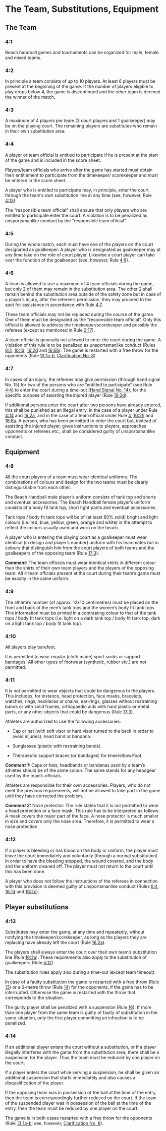 # The Team, Substitutions, Equipment

## The Team

### 4:1
Beach handball games and tournaments can be organized for male,
female and mixed teams.

### 4:2
In principle a team consists of up to 10 players. At least 6 players
must be present at the beginning of the game. If the number of
players eligible to play drops below 4, the game is discontinued and
the other team is deemed the winner of the match.

### 4:3
A maximum of 4 players per team (3 court players and 1 goalkeeper)
may be on the playing court. The remaining players are substitutes
who remain in their own substitution area.

### 4:4
A player or team official is entitled to participate if he is present at the
start of the game and is included in the score sheet.

Players/team officials who arrive after the game has started must
obtain their entitlement to participate from the timekeeper/
scorekeeper and must be entered in the score sheet.

A player who is entitled to participate may, in principle, enter the court
through the team‘s own substitution line at any time (see, however, Rule [4:13](#4:13)).

The “responsible team official” shall ensure that only players who are
entitled to participate enter the court. A violation is to be penalized as
unsportsmanlike conduct by the “responsible team official”.

### 4:5 
During the whole match, each must have one of the players on the
court designated as goalkeeper. A player who is designated as
goalkeeper may at any time take on the role of court player. Likewise
a court player can take over the function of the goalkeeper (see,
however, Rule [4:8](#4:8)).

### 4:6 
A team is allowed to use a maximum of 4 team officials during the
game, but only 2 of them may remain in the substitution area. The
other 2 shall remain behind the substitution area outside of the safety
zone but in case of a player’s injury, after the referee’s permission,
they may proceed to the spot for assistance in accordance with Rule [4:7](#4:7).

These team officials may not be replaced during the course of the
game. One of them must be designated as the “responsible team
official“. Only this official is allowed to address the
timekeeper/scorekeeper and possibly the referees (except as
mentioned in Rule [2:17](#2:17)).

A team official is generally not allowed to enter the court during the
game. A violation of this rule is to be penalized as unsportsmanlike
conduct (Rules [8:4](#8:4), [16:1d](#16:1), [16:2d](#16:2) and [16:6b](#16:6)). The game is restarted
with a free throw for the opponents (Rule [13:1a-b](#13:1), [Clarification No. 8](#8.-interruption-by-the-timekeeper)).

### 4:7 
In cases of an injury, the referees may give permission (through hand
signal No. 15) for two of the persons who are “entitled to participate“
(see Rule [4:4](#4:4)) to enter the court during a time-out ([Hand Signal No.
14](#14---time-out)), for the specific purpose of assisting the injured player (Rule [16:2d](#16:2)).

If additional persons enter the court after two persons have already
entered, this shall be punished as an illegal entry, in the case of a player under Rule [4:14](#4:14) and [16:2a](#16:2), and in the case of a team official
under Rule [4](#4:1), [16:2h](#16:2) and [16:6a](#16:6). A person, who has been permitted to
enter the court but, instead of assisting the injured player, gives
instructions to players, approaches opponents or referees etc., shall
be considered guilty of unsportsmanlike conduct.

## Equipment

### 4:8
All the court players of a team must wear identical uniforms. The
combinations of colours and design for the two teams must be clearly
distinguishable from each other.

The Beach Handball male player’s uniform consists of tank top and
shorts and eventual accessories. The Beach Handball female player’s
uniform consists of a body fit tank top, short tight pants and eventual accessories. 

Tank tops / body fit tank tops will be of (at least 80% solid) bright and light colours
(i.e. red, blue, yellow, green, orange and white) in the attempt to
reflect the colours usually used and worn on the beach.

A player who is entering the playing court as a goalkeeper must wear
identical (in design and player’s number) uniform with his teammates
but in colours that distinguish him from the court players of both
teams and the goalkeepers of the opposing team (Rule [17:3](#17:3)).

***Comment:***
The team officials must wear identical shirts in different colour than the
shirts of their own team players and the players of the opposing team. All
4 team officials present at the court during their team’s game must be
exactly in the same uniform.

### 4:9 
The athlete’s number (of approx. 12x10 centimetres) must be placed on the front and back of the men’s tank tops and the women’s body fit tank tops. This information must be printed in a contrasting colour to that of the tank tops / body fit tank tops (i.e. light on a dark tank top / body fit tank top, dark on a light tank top / body fit tank top).

### 4:10
All players play barefoot.

It is permitted to wear regular (cloth made) sport socks or support
bandages. All other types of footwear (synthetic, rubber etc.) are not
permitted.

### 4:11
It is not permitted to wear objects that could be dangerous to the
players. This includes, for instance, head protection, face masks,
bracelets, watches, rings, necklaces or chains, ear-rings, glasses
without restraining bands or with solid frames, orthopaedic aids with
hard plastic or metal parts, or any other objects that could be
dangerous (Rule [17:3](#17:3)).

Athletes are authorized to use the following accessories:
- Cap or hat (with soft visor or hard visor turned to the back in order to
avoid injuries), head band or bandana.

- Sunglasses (plastic with restraining bands).

- Therapeutic support braces (or bandages) for knee/elbow/foot.

***Comment 1:***
Caps or hats, headbands or bandanas used by a team’s athletes should be
of the same colour. The same stands for any headgear used by the team’s officials.

Athletes are responsible for their own accessories. Players, who do not
meet the previous requirements, will not be allowed to take part in the game
until they have corrected the problem.

***Comment 2:***
Nose protector: The rule states that it is not permitted to wear a head
protection or a face mask. This rule has to be interpreted as follows: A
mask covers the major part of the face. A nose protector is much smaller in
size and covers only the nose area. Therefore, it is permitted to wear a
nose protection.

### 4:12 
If a player is bleeding or has blood on the body or uniform, the player
must leave the court immediately and voluntarily (through a normal
substitution) in order to have the bleeding stopped, the wound
covered, and the body and the uniform cleaned off. The player must
not return to the court until this has been done.

A player who does not follow the instructions of the referees in
connection with this provision is deemed guilty of unsportsmanlike
conduct (Rules [8:4](#8:4), [16:1d](#16:1) and [16:2c](#16:2)).

## Player substitutions

### 4:13 
Substitutes may enter the game, at any time and repeatedly, without
notifying the timekeeper/scorekeeper, as long as the players they are
replacing have already left the court (Rule [16:2a](#16:2)).

The players shall always enter the court over their own team’s
substitution line (Rule [16:2a](#16:2)). These requirements also apply to the
substitution of goalkeepers (Rule [5:12](#5:12)).

The substitution rules apply also during a time-out (except team timeout).

In case of a faulty substitution the game is restarted with a free throw
(Rule [13](#13:1)) or a 6-metre throw (Rule [14](#14:1)) for the opponents, if the game
has to be interrupted. Otherwise the game is restarted with the throw
that corresponds to the situation.

The guilty player shall be penalized with a suspension (Rule [16](#16:1)). If more than one player from the same team is guilty of faulty of substitution in the same situation, only the first player committing an
infraction is to be penalized.

### 4:14 
If an additional player enters the court without a substitution, or if a
player illegally interferes with the game from the substitution area,
there shall be a suspension for the player. Thus the team must be
reduced by one player on the court.

If a player enters the court while serving a suspension, he shall be
given an additional suspension that starts immediately and also
causes a disqualification of the player.

If the opposing team was in possession of the ball at the time of the
entry, then the team is correspondingly further reduced on the court. If
the team of the suspended player was in possession of the ball at the
time of the entry, then the team must be reduced by one player on the
court.

The game is in both cases restarted with a free throw for the
opponents (Rule [13:1a-b](#13:1); see, however, [Clarification No. 8](#8.-interruption-by-the-timekeeper)).
